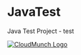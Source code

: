 JavaTest
========

Java Test Project - test

<a class="cmLogo nolink presentLink" href="http://cloudboxonline.cloudmunch.com/cmdashboard/login.html" target="_blank">
  <img alt="CloudMunch Logo" src="https://www.cloudmunch.com/templates/cloudmunchtemplate3/img/cmLogo.jpg">
</a>

